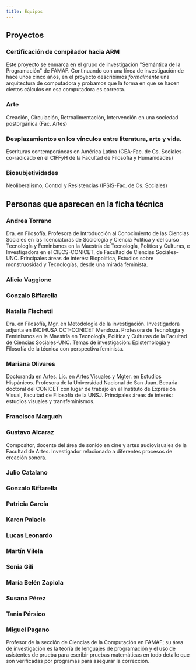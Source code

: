 ```yaml
---
title: Equipos
---
```


## Proyectos

### Certificación de compilador hacia ARM
Este proyecto se enmarca en el grupo de investigación "Semántica de la Programación" de FAMAF.
Continuando con una línea de investigación de hace unos cinco
años, en el proyecto describimos *formalmente* una arquitectura de
computadora y probamos que la forma en que se hacen ciertos
cálculos en esa computadora es correcta.

### Arte
Creación, Circulación, Retroalimentación, Intervención en una
sociedad postorgánica (Fac. Artes)

### Desplazamientos en los vínculos entre literatura, arte y vida.
Escrituras contemporáneas en América Latina (CEA-Fac. de Cs.
Sociales- co-radicado en el CIFFyH de la Facultad de Filosofía y
Humanidades)

### Biosubjetividades
Neoliberalismo, Control y Resistencias (IPSIS-Fac. de Cs. Sociales)


## Personas que aparecen en la ficha técnica

### Andrea Torrano
Dra. en Filosofía. Profesora de Introducción al
Conocimiento de las Ciencias Sociales en las licenciaturas de
Sociología y Ciencia Política y del curso Tecnología y Feminismos
en la Maestría de Tecnología, Política y Culturas, e Investigadora
en el CIECS-CONICET, de Facultad de Ciencias Sociales-UNC.
Principales áreas de interés: Biopolítica, Estudios sobre
monstruosidad y Tecnologías, desde una mirada feminista.

### Alicia Vaggione

### Gonzalo Biffarella

### Natalia Fischetti
Dra. en Filosofía, Mgr. en Metodología de la
investigación. Investigadora adjunta en INCIHUSA CCT-CONICET
Mendoza. Profesora de Tecnología y Feminismos en la Maestría en
Tecnología, Política y Culturas de la Facultad de Ciencias
Sociales-UNC. Temas de investigación: Epistemología y Filosofía de
la técnica con perspectiva feminista.

### Mariana Olivares
Doctoranda en Artes. Lic. en Artes Visuales y
Mgter. en Estudios Hispánicos. Profesora de la Universidad
Nacional de San Juan. Becaria doctoral del CONICET con lugar de
trabajo en el Instituto de Expresión Visual, Facultad de Filosofía
de la UNSJ. Principales áreas de interés: estudios visuales y
transfeminismos.

### Francisco Marguch

### Gustavo Alcaraz
Compositor, docente del área de sonido en cine y
artes audiovisuales de la Facultad de Artes. Investigador
relacionado a diferentes procesos de creación sonora.

### Julio Catalano

### Gonzalo Biffarella

### Patricia García

### Karen Palacio

### Lucas Leonardo

### Martín Vilela

### Sonia Gili

### María Belén Zapiola

### Susana Pérez

### Tania Pérsico

### Miguel Pagano
Profesor de la sección de Ciencias de la Computación
en FAMAF; su área de investigación es la teoría de lenguajes de
programación y el uso de asistentes de prueba para escribir
pruebas matemáticas en todo detalle que son verificadas por
programas para asegurar la corrección.
